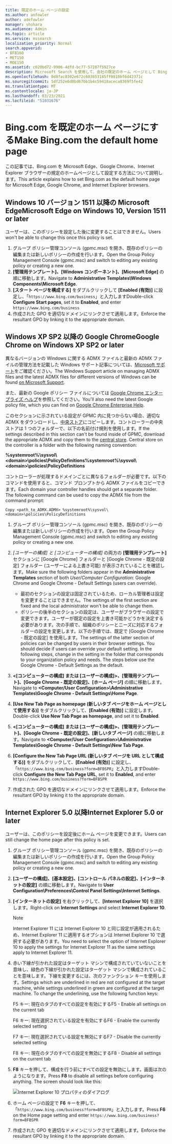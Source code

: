 ```yaml
---
title: 既定のホーム ページの設定
ms.author: anfowler
author: adefowler
manager: shohara
ms.audience: Admin
ms.topic: article
ms.service: mssearch
localization_priority: Normal
search.appverid:
- BFB160
- MET150
- MOE150
ms.assetid: c020bd72-9906-4dfd-bc77-57287f5927ce
description: Microsoft Search を使用して、会社の既定のホーム ページとして Bing を設定する方法について説明します。
ms.openlocfilehash: 0d8fac0302e672c603853185ff0810bf6d42371c
ms.sourcegitcommit: 5df252e6d0bd67bb1b4c59418aceca8369f5fe42
ms.translationtype: MT
ms.contentlocale: ja-JP
ms.lasthandoff: 03/23/2021
ms.locfileid: "51031676"
---
```

# <a name="make-bingcom-the-default-home-page"></a><span data-ttu-id="5eee6-103">Bing.com を既定のホーム ページにする</span><span class="sxs-lookup"><span data-stu-id="5eee6-103">Make Bing.com the default home page</span></span>

<span data-ttu-id="5eee6-104">この記事では、Bing.com を Microsoft Edge、Google Chrome、Internet Explorer ブラウザーの規定のホームページとして設定する方法について説明します。</span><span class="sxs-lookup"><span data-stu-id="5eee6-104">This article explains how to set Bing.com as the default home page for Microsoft Edge, Google Chrome, and Internet Explorer browsers.</span></span> 
  
 
## <a name="microsoft-edge-on-windows-10-version-1511-or-later"></a><span data-ttu-id="5eee6-105">Windows 10 バージョン 1511 以降の Microsoft Edge</span><span class="sxs-lookup"><span data-stu-id="5eee6-105">Microsoft Edge on Windows 10, Version 1511 or later</span></span>

<span data-ttu-id="5eee6-106">ユーザーは、このポリシーを設定した後に変更することはできません。</span><span class="sxs-lookup"><span data-stu-id="5eee6-106">Users won't be able to change this once this policy is set.</span></span> 

1. <span data-ttu-id="5eee6-107">グループ ポリシー管理コンソール (gpmc.msc) を開き、既存のポリシーの編集または新しいポリシーの作成を行います。</span><span class="sxs-lookup"><span data-stu-id="5eee6-107">Open the Group Policy Management Console (gpmc.msc) and switch to editing any existing policy or creating a new one.</span></span> 
1. <span data-ttu-id="5eee6-108">**[管理用テンプレート]、[Windows コンポーネント]、[Microsoft Edge]** の順に移動します。</span><span class="sxs-lookup"><span data-stu-id="5eee6-108">Navigate to **Administrative Templates\Windows Components\Microsoft Edge**.</span></span>    
1. <span data-ttu-id="5eee6-109">**[スタート ページを構成する]** をダブルクリックして **[Enabled (有効)]** に設定し、「`https://www.bing.com/business`」と入力します</span><span class="sxs-lookup"><span data-stu-id="5eee6-109">Double-click **Configure Start pages**, set it to **Enabled**, and enter `https://www.bing.com/business`</span></span>
1.  <span data-ttu-id="5eee6-110">作成された GPO を適切なドメインにリンクさせて適用します。</span><span class="sxs-lookup"><span data-stu-id="5eee6-110">Enforce the resultant GPO by linking it to the appropriate domain.</span></span>

  
## <a name="google-chrome-on-windows-xp-sp2-or-later"></a><span data-ttu-id="5eee6-111">Windows XP SP2 以降の Google Chrome</span><span class="sxs-lookup"><span data-stu-id="5eee6-111">Google Chrome on Windows XP SP2 or later</span></span>


<span data-ttu-id="5eee6-112">異なるバージョンの Windows に関する ADMX ファイルと最新の ADMX ファイルの管理方法を記載した Windows サポート記事については、[Microsoft サポート](https://support.microsoft.com/help/3087759/how-to-create-and-manage-the-central-store-for-group-policy-administra)をご確認ください。</span><span class="sxs-lookup"><span data-stu-id="5eee6-112">The Windows Support article on managing ADMX files and the latest ADMX files for different versions of Windows can be found [on Microsoft Support](https://support.microsoft.com/help/3087759/how-to-create-and-manage-the-central-store-for-group-policy-administra).</span></span>

<span data-ttu-id="5eee6-113">また、最新の Google ポリシー ファイルについては [Google Chrome エンタープライズ ヘルプ](https://support.google.com/chrome/a/answer/187202)を参照してください。</span><span class="sxs-lookup"><span data-stu-id="5eee6-113">You'll also need the latest Google policy file, which you can find on [Google Chrome Enterprise Help](https://support.google.com/chrome/a/answer/187202).</span></span>
  
<span data-ttu-id="5eee6-p101">このセクションに示されている設定が GPMC 内に見つからない場合、適切な ADMX をダウンロードし、[中央ストア](/previous-versions/windows/it-pro/windows-vista/cc748955%28v%3dws.10%29)にコピーします。コントローラーの中央ストアは 1 つのフォルダーで、以下の名前付け規則を使用します。</span><span class="sxs-lookup"><span data-stu-id="5eee6-p101">If the settings described in this section can't be found inside of GPMC, download the appropriate ADMX and copy them to the [central store](/previous-versions/windows/it-pro/windows-vista/cc748955%28v%3dws.10%29). Central store on the controller is a folder with the following naming convention:</span></span>
  
 <span data-ttu-id="5eee6-116">**%systemroot%\sysvol\\<domain\>\policies\PolicyDefinitions**</span><span class="sxs-lookup"><span data-stu-id="5eee6-116">**%systemroot%\sysvol\\<domain\>\policies\PolicyDefinitions**</span></span>
  
<span data-ttu-id="5eee6-p102">コントローラーが処理するドメインごとに異なるフォルダーが必要です。以下のコマンドを使用すると、コマンド プロンプトから ADMX ファイルをコピーできます。</span><span class="sxs-lookup"><span data-stu-id="5eee6-p102">Each domain your controller handles should get a separate folder. The following command can be used to copy the ADMX file from the command prompt:</span></span>
  
 `Copy <path_to_ADMX.ADMX> %systemroot%\sysvol\<domain>\policies\PolicyDefinitions`
  
1. <span data-ttu-id="5eee6-119">グループ ポリシー管理コンソール (gpmc.msc) を開き、既存のポリシーの編集または新しいポリシーの作成を行います。</span><span class="sxs-lookup"><span data-stu-id="5eee6-119">Open the Group Policy Management Console (gpmc.msc) and switch to editing any existing policy or creating a new one.</span></span>
1. <span data-ttu-id="5eee6-120">*[ユーザーの構成] と [コンピューターの構成]* の両方の **[管理用テンプレート]** セクションに [Google Chrome] フォルダーと [Google Chrome - 既定の設定] フォルダー (ユーザーによる上書き可能) が表示されていることを確認します。</span><span class="sxs-lookup"><span data-stu-id="5eee6-120">Make sure the following folders appear in the **Administrative Templates** section of both *User/Computer Configuration*: Google Chrome and Google Chrome - Default Settings (users can override).</span></span>
   - <span data-ttu-id="5eee6-121">最初のセクションの設定は固定されているため、ローカル管理者は設定を変更することはできません。</span><span class="sxs-lookup"><span data-stu-id="5eee6-121">The settings of the first section are fixed and the local administrator won't be able to change them.</span></span>
   - <span data-ttu-id="5eee6-p103">ポリシーの後半のセクションの設定は、ユーザーがブラウザーの設定で変更できます。ユーザーが既定の設定を上書き可能かどうかを決定する必要があります。次の手順で、組織のポリシーとニーズに対応するフォルダーの設定を変更します。以下の手順では、既定で [Google Chrome - 既定の設定] を使用します。</span><span class="sxs-lookup"><span data-stu-id="5eee6-p103">The settings of the latter section of policies can be changed by users in their browser settings. You should decide if users can override your default setting. In the following steps, change in the setting in the folder that corresponds to your organization policy and needs. The steps below use the Google Chrome - Default Settings as the default.</span></span>

1. <span data-ttu-id="5eee6-126">**&lt;[コンピューターの構成] または [ユーザーの構成]&gt;、[管理用テンプレート]、[Google Chrome - 既定の設定]、[ホーム ページ]** の順に移動します。</span><span class="sxs-lookup"><span data-stu-id="5eee6-126">Navigate to **&lt;Computer/User Configuration&gt;\Administrative Templates\Google Chrome - Default Settings\Home Page**.</span></span> 
1. <span data-ttu-id="5eee6-127">**[Use New Tab Page as homepage (新しいタブ ページをホーム ページとして使用する)]** をダブルクリックして、**[Enabled (有効)]** に設定します。</span><span class="sxs-lookup"><span data-stu-id="5eee6-127">Double-click **Use New Tab Page as homepage**, and set it to **Enabled**.</span></span> 
1. <span data-ttu-id="5eee6-128">**&lt;[コンピューターの構成] または [ユーザーの構成]&gt;、[管理用テンプレート]、[Google Chrome - 既定の設定]、[新しいタブ ページ]** の順に移動します。</span><span class="sxs-lookup"><span data-stu-id="5eee6-128">Navigate to **&lt;Computer/User Configuration&gt;\Administrative Templates\Google Chrome - Default Settings\New Tab Page**.</span></span> 
1. <span data-ttu-id="5eee6-129">**[Configure the New Tab Page URL (新しいタブ ページを URL として構成する)]** をダブルクリックして、**[Enabled (有効)]** に設定し、「`https://www.bing.com/business?form=BFBSPR`」と入力します</span><span class="sxs-lookup"><span data-stu-id="5eee6-129">Double-click **Configure the New Tab Page URL**, set it to **Enabled**, and enter `https://www.bing.com/business?form=BFBSPR`</span></span> 
1. <span data-ttu-id="5eee6-130">作成された GPO を適切なドメインにリンクさせて適用します。</span><span class="sxs-lookup"><span data-stu-id="5eee6-130">Enforce the resultant GPO by linking it to the appropriate domain.</span></span>

## <a name="internet-explorer-50-or-later"></a><span data-ttu-id="5eee6-131">Internet Explorer 5.0 以降</span><span class="sxs-lookup"><span data-stu-id="5eee6-131">Internet Explorer 5.0 or later</span></span>
<span data-ttu-id="5eee6-132">ユーザーは、このポリシーを設定後にホーム ページを変更できます。</span><span class="sxs-lookup"><span data-stu-id="5eee6-132">Users can still change the home page after this policy is set.</span></span> 

1. <span data-ttu-id="5eee6-133">グループ ポリシー管理コンソール (gpmc.msc) を開き、既存のポリシーの編集または新しいポリシーの作成を行います。</span><span class="sxs-lookup"><span data-stu-id="5eee6-133">Open the Group Policy Management Console (gpmc.msc) and switch to editing any existing policy or creating a new one.</span></span>
    
2. <span data-ttu-id="5eee6-134">**[ユーザーの構成]、[基本設定]、[コントロール パネルの設定]、[インターネットの設定]** の順に移動します。</span><span class="sxs-lookup"><span data-stu-id="5eee6-134">Navigate to **User Configuration\Preferences\Control Panel Settings\Internet Settings**.</span></span>
    
3. <span data-ttu-id="5eee6-135">**[インターネットの設定]** を右クリックして、**[Internet Explorer 10]** を選択します。</span><span class="sxs-lookup"><span data-stu-id="5eee6-135">Right-click on **Internet Settings** and select **Internet Explorer 10**.</span></span>
    
    > [!NOTE]
    > <span data-ttu-id="5eee6-136">Internet Explorer 11 には Internet Explorer 10 と同じ設定が適用されるため、Internet Explorer 11 に適用するオプションは Internet Explorer 10 で選択する必要があります。</span><span class="sxs-lookup"><span data-stu-id="5eee6-136">You need to select the option of Internet Explorer 10 to apply the settings for Internet Explorer 11 as the same settings apply to Internet Explorer 11.</span></span> 
  
4. <span data-ttu-id="5eee6-p104">赤い下線が引かれた設定はターゲット マシンで構成されていていないことを意味し、緑色の下線が引かれた設定はターゲット マシンで構成されていることを意味します。下線を変更するには、次のファンクション キーを使用します。</span><span class="sxs-lookup"><span data-stu-id="5eee6-p104">Settings which are underlined in red are not configured at the target machine, while settings underlined in green are configured at the target machine. To change the underlining, use the following function keys:</span></span>
    
    <span data-ttu-id="5eee6-139">F5 キー: 現在のタブのすべての設定を有効にする</span><span class="sxs-lookup"><span data-stu-id="5eee6-139">F5 - Enable all settings on the current tab</span></span>
    
    <span data-ttu-id="5eee6-140">F6 キー: 現在選択されている設定を有効にする</span><span class="sxs-lookup"><span data-stu-id="5eee6-140">F6 - Enable the currently selected setting</span></span>
    
    <span data-ttu-id="5eee6-141">F7 キー: 現在選択されている設定を無効にする</span><span class="sxs-lookup"><span data-stu-id="5eee6-141">F7 - Disable the currently selected setting</span></span>
    
    <span data-ttu-id="5eee6-142">F8 キー: 現在のタブのすべての設定を無効にする</span><span class="sxs-lookup"><span data-stu-id="5eee6-142">F8 - Disable all settings on the current tab</span></span>
    
5. <span data-ttu-id="5eee6-p105">**F8** キーを押して、構成を行う前にすべての設定を無効にします。画面は次のようになります。</span><span class="sxs-lookup"><span data-stu-id="5eee6-p105">Press **F8** to disable all settings before configuring anything. The screen should look like this:</span></span> 
    
    ![Internet Explorer 10 プロパティのダイアログ](media/2fd55755-5007-4e33-a795-c42ce2fcef4a.jpg)
  
6. <span data-ttu-id="5eee6-146">ホーム ページの設定で **F6** キーを押して、「`https://www.bing.com/business?form=BFBSPR`」と入力します。</span><span class="sxs-lookup"><span data-stu-id="5eee6-146">Press **F6** on the Home page setting and enter `https://www.bing.com/business?form=BFBSPR`</span></span>
    
7. <span data-ttu-id="5eee6-147">作成された GPO を適切なドメインにリンクさせて適用します。</span><span class="sxs-lookup"><span data-stu-id="5eee6-147">Enforce the resultant GPO by linking it to the appropriate domain.</span></span>